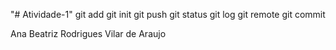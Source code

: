 "# Atividade-1" 
git add
git init
git push
git status
git log
git remote
git commit

Ana Beatriz Rodrigues Vilar de Araujo
